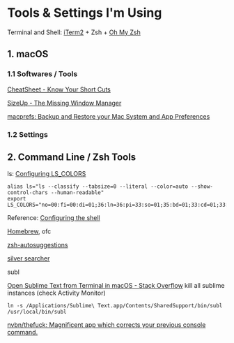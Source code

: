 # Tools & Settings I'm Using

Terminal and Shell: [iTerm2](https://iterm2.com/) + Zsh + [Oh My Zsh](https://ohmyz.sh/)

## 1. macOS

### 1.1 Softwares / Tools

[CheatSheet - Know Your Short Cuts](https://mediaatelier.com/CheatSheet/)

[SizeUp - The Missing Window Manager](https://www.irradiatedsoftware.com/sizeup/)

[macprefs: Backup and Restore your Mac System and App Preferences](https://github.com/clintmod/macprefs)

### 1.2 Settings

## 2. Command Line / Zsh Tools

ls: [Configuring LS_COLORS](http://www.bigsoft.co.uk/blog/2008/04/11/configuring-ls_colors)
```
alias ls="ls --classify --tabsize=0 --literal --color=auto --show-control-chars --human-readable"
export LS_COLORS="no=00:fi=00:di=01;36:ln=36:pi=33:so=01;35:bd=01;33:cd=01;33:ex=01;31"
```
Reference:
[Configuring the shell](https://formation-debian.viarezo.fr/shell.html)

[Homebrew](https://brew.sh/), ofc

[zsh-autosuggestions](https://github.com/zsh-users/zsh-autosuggestions)

[silver searcher](https://github.com/ggreer/the_silver_searcher)

subl

[Open Sublime Text from Terminal in macOS - Stack Overflow](https://stackoverflow.com/questions/16199581/open-sublime-text-from-terminal-in-macos)
kill all sublime instances (check Activity Monitor)
```
ln -s /Applications/Sublime\ Text.app/Contents/SharedSupport/bin/subl /usr/local/bin/subl
```

[nvbn/thefuck: Magnificent app which corrects your previous console command.](https://github.com/nvbn/thefuck)
